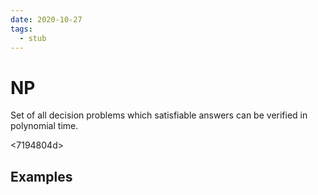 ```yaml
---
date: 2020-10-27
tags: 
  - stub
---
```


# NP

Set of all decision problems which satisfiable answers can be verified in polynomial time.

<7194804d>

<f7a32de0>


## Examples

<b196ab41>
